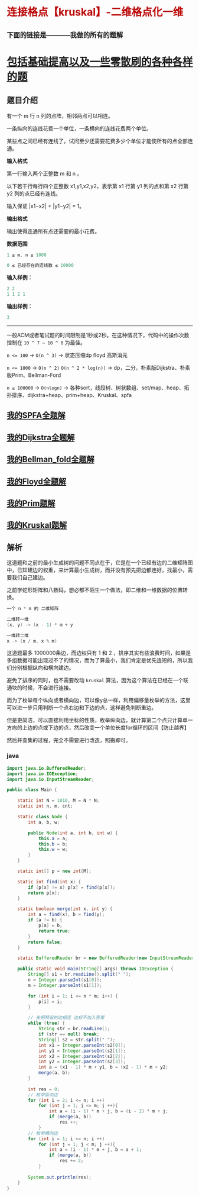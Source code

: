 # <font color='bb000'>连接格点【kruskal】-二维格点化一维</font>
## **`下面的链接是——————我做的所有的题解`**

# [包括基础提高以及一些零散刷的各种各样的题](https://www.acwing.com/blog/content/33005/) 

## 题目介绍

有一个 m 行 n 列的点阵，相邻两点可以相连。

一条纵向的连线花费一个单位，一条横向的连线花费两个单位。

某些点之间已经有连线了，试问至少还需要花费多少个单位才能使所有的点全部连通。

**输入格式**

第一行输入两个正整数 m 和 n 。

以下若干行每行四个正整数 x1,y1,x2,y2，表示第 x1 行第 y1 列的点和第 x2 行第 y2 列的点已经有连线。

输入保证 |x1−x2| + |y1−y2| = 1。

**输出格式**

输出使得连通所有点还需要的最小花费。

**数据范围**

```java
1 ≤ m, n ≤ 1000

0 ≤ 已经存在的连线数 ≤ 10000
```

**输入样例：**
```java
2 2
1 1 2 1
```

**输出样例：**

```java
3
```

----------

一般ACM或者笔试题的时间限制是1秒或2秒。在这种情况下，代码中的操作次数控制在 `10 ^ 7 ∼ 10 ^ 8` 为最佳。

`n <= 100` -> `O(n ^ 3)` -> 状态压缩dp floyd 高斯消元

`n <= 1000` -> `O(n ^ 2)` `O(n ^ 2 * log(n))` -> dp，二分，朴素版Dijkstra、朴素版Prim、Bellman-Ford

`n ≤ 100000`  -> `O(nlogn)` -> 各种sort，线段树、树状数组、set/map、heap、拓扑排序、dijkstra+heap、prim+heap、Kruskal、spfa

## [我的SPFA全题解](https://www.acwing.com/solution/content/184825/) 

##  [我的Dijkstra全题解](https://www.acwing.com/solution/content/184816/) 

## [我的Bellman_fold全题解](https://www.acwing.com/solution/content/189425/)

## [我的Floyd全题解](https://www.acwing.com/solution/content/189426/)

##  [我的Prim题解](https://www.acwing.com/solution/content/143780/)

##  [我的Kruskal题解](https://www.acwing.com/solution/content/189531/)


## 解析

这道题和之前的最小生成树的问题不同点在于，它是在一个已经有边的二维矩阵图中，已知建边的权重，来计算最小生成树，而并没有预先把边都连好，找最小，需要我们自己建边。

之前学蛇形矩阵和八数码，想必都不陌生一个做法，即二维和一维数据的位置转换。
```java
一个 n * m 的 二维矩阵

二维转一维
(x, y) -> (x - 1) * m + y

一维转二维
x -> (x / m, x % m) 
```

这道题最多 1000000条边，而边权只有 1 和 2 ，排序其实有些浪费时间，如果是多组数据可能出现过不了的情况，而为了算最小，我们肯定是优先连短的，所以我们分别根据纵向和横向建边。

避免了排序的同时，也不需要改动 `kruskal` 算法，因为这个算法在已经在一个联通块的时候，不会进行连接。

而为了枚举每个纵向或者横向边，可以像y总一样，利用偏移量枚举的方法，这里可以进一步只用判断一个点右边和下边的点，这样避免判断重边。

但是更简洁，可以直接利用坐标的性质，枚举纵向边，就计算第二个点只计算单一方向的上边的点或下边的点，然后改变一个单位长度for循环的区间【防止越界】

然后并查集的过程，完全不需要进行改造，照搬即可。

### java 

```java
import java.io.BufferedReader;
import java.io.IOException;
import java.io.InputStreamReader;

public class Main {

    static int N = 1010, M = N * N;
    static int n, m, cnt;

    static class Node {
        int a, b, w;

        public Node(int a, int b, int w) {
            this.a = a;
            this.b = b;
            this.w = w;
        }
    }

    static int[] p = new int[M];

    static int find(int x) {
        if (p[x] != x) p[x] = find(p[x]);
        return p[x];
    }

    static boolean merge(int x, int y) {
        int a = find(x), b = find(y);
        if (a != b) {
            p[a] = b;
            return true;
        }
        return false;
    }

    static BufferedReader br = new BufferedReader(new InputStreamReader(System.in));

    public static void main(String[] args) throws IOException {
        String[] s1 = br.readLine().split(" ");
        n = Integer.parseInt(s1[0]);
        m = Integer.parseInt(s1[1]);

        for (int i = 1; i <= n * m; i++) {
            p[i] = i;
        }

        // 先把预设的边相连 边权不加入答案
        while (true) {
            String str = br.readLine();
            if (str == null) break;
            String[] s2 = str.split(" ");
            int x1 = Integer.parseInt(s2[0]);
            int y1 = Integer.parseInt(s2[1]);
            int x2 = Integer.parseInt(s2[2]);
            int y2 = Integer.parseInt(s2[3]);
            int a = (x1 - 1) * m + y1, b = (x2 - 1) * m + y2;
            merge(a, b);
        }
        
        int res = 0;
        // 枚举纵向边
        for (int i = 2; i <= n; i ++)
            for (int j = 1; j <= m; j ++){
                int a = (i - 1) * m + j, b = (i - 2) * m + j;
                if (merge(a, b))
                    res ++;
            }
        // 枚举横向边
        for (int i = 1; i <= n; i ++)
            for (int j = 1; j < m; j ++){
                int a = (i - 1) * m + j, b = a + 1;
                if (merge(a, b))
                    res += 2;
            }
            
        System.out.println(res);
    }
}
```